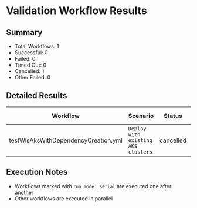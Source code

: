 # Validation Workflow Results

## Summary
- Total Workflows: 1
- Successful: 0
- Failed: 0
- Timed Out: 0
- Cancelled: 1
- Other Failed: 0

## Detailed Results

| Workflow | Scenario | Status | Duration | Run URL |
|----------|----------|---------|-----------|----------|
| testWlsAksWithDependencyCreation.yml | `Deploy with existing AKS clusters` | cancelled | 1h:35m:25s | [View Run](https://github.com/azure-javaee/weblogic-azure/actions/runs/16616326287) |


## Execution Notes
- Workflows marked with `run_mode: serial` are executed one after another
- Other workflows are executed in parallel
